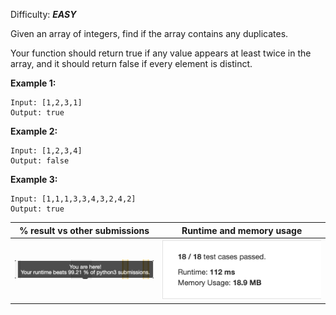 Difficulty: ***EASY***

Given an array of integers, find if the array contains any duplicates.

Your function should return true if any value appears at least twice in the array, and it should return false if every element is distinct.

**Example 1:**

    Input: [1,2,3,1]
    Output: true
    
**Example 2:**

    Input: [1,2,3,4]
    Output: false

**Example 3:**

    Input: [1,1,1,3,3,4,3,2,4,2]
    Output: true
    

|% result vs other submissions|Runtime and memory usage|
|:---:|:---:|
|![Result 1](img/result1.png)|![Result 2](img/result2.png)|
